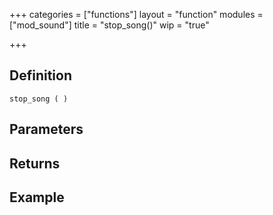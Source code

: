+++
categories = ["functions"]
layout = "function"
modules = ["mod_sound"]
title = "stop_song()"
wip = "true"

+++

## Definition

    stop_song ( )

## Parameters

## Returns

## Example

```
```
